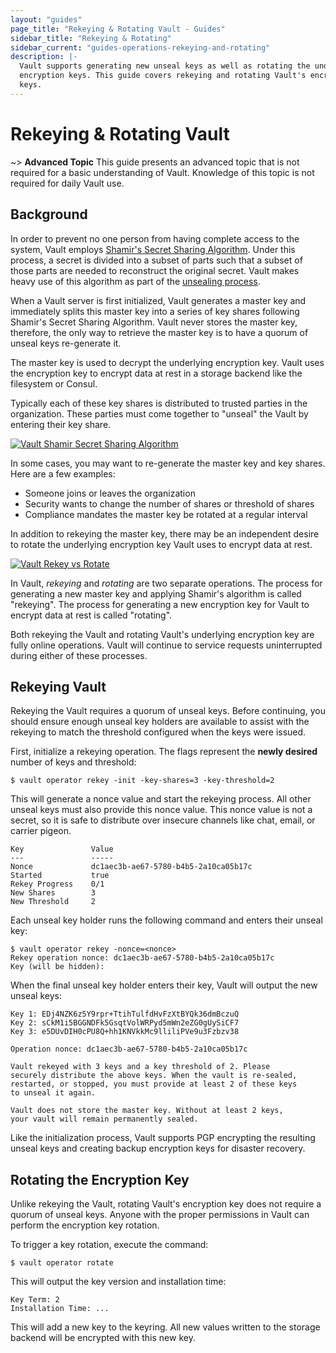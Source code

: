 ```yaml
---
layout: "guides"
page_title: "Rekeying & Rotating Vault - Guides"
sidebar_title: "Rekeying & Rotating"
sidebar_current: "guides-operations-rekeying-and-rotating"
description: |-
  Vault supports generating new unseal keys as well as rotating the underlying
  encryption keys. This guide covers rekeying and rotating Vault's encryption
  keys.
---
```


# Rekeying &amp; Rotating Vault

~> **Advanced Topic** This guide presents an advanced topic that is not required
for a basic understanding of Vault. Knowledge of this topic is not required for
daily Vault use.

## Background

In order to prevent no one person from having complete access to the system,
Vault employs [Shamir's Secret Sharing Algorithm][shamir]. Under this process,
a secret is divided into a subset of parts such that a subset of those parts are
needed to reconstruct the original secret. Vault makes heavy use of this
algorithm as part of the [unsealing process](/docs/concepts/seal.html).

When a Vault server is first initialized, Vault generates a master key and
immediately splits this master key into a series of key shares following
Shamir's Secret Sharing Algorithm. Vault never stores the master key, therefore,
the only way to retrieve the master key is to have a quorum of unseal keys
re-generate it.

The master key is used to decrypt the underlying encryption key. Vault uses the
encryption key to encrypt data at rest in a storage backend like the filesystem
or Consul.

Typically each of these key shares is distributed to trusted parties in the
organization. These parties must come together to "unseal" the Vault by entering
their key share.

[![Vault Shamir Secret Sharing Algorithm](/img/vault-shamir-secret-sharing.svg)](/img/vault-shamir-secret-sharing.svg)

[shamir]: https://en.wikipedia.org/wiki/Shamir%27s_Secret_Sharing

In some cases, you may want to re-generate the master key and key shares. Here
are a few examples:

- Someone joins or leaves the organization
- Security wants to change the number of shares or threshold of shares
- Compliance mandates the master key be rotated at a regular interval

In addition to rekeying the master key, there may be an independent desire to
rotate the underlying encryption key Vault uses to encrypt data at rest.

[![Vault Rekey vs Rotate](/img/vault-rekey-vs-rotate.svg)](/img/vault-rekey-vs-rotate.svg)

In Vault, _rekeying_ and _rotating_ are two separate operations. The process for
generating a new master key and applying Shamir's algorithm is called
"rekeying". The process for generating a new encryption key for Vault to encrypt
data at rest is called "rotating".

Both rekeying the Vault and rotating Vault's underlying encryption key are fully
online operations. Vault will continue to service requests uninterrupted during
either of these processes.

## Rekeying Vault

Rekeying the Vault requires a quorum of unseal keys. Before continuing, you
should ensure enough unseal key holders are available to assist with the
rekeying to match the threshold configured when the keys were issued.

First, initialize a rekeying operation. The flags represent the **newly
desired** number of keys and threshold:

```text
$ vault operator rekey -init -key-shares=3 -key-threshold=2
```

This will generate a nonce value and start the rekeying process. All other
unseal keys must also provide this nonce value. This nonce value is not a
secret, so it is safe to distribute over insecure channels like chat, email, or
carrier pigeon.

```text
Key               Value
---               -----
Nonce             dc1aec3b-ae67-5780-b4b5-2a10ca05b17c
Started           true
Rekey Progress    0/1
New Shares        3
New Threshold     2
```

Each unseal key holder runs the following command and enters their unseal key:

```text
$ vault operator rekey -nonce=<nonce>
Rekey operation nonce: dc1aec3b-ae67-5780-b4b5-2a10ca05b17c
Key (will be hidden):
```

When the final unseal key holder enters their key, Vault will output the new
unseal keys:

```text
Key 1: EDj4NZK6z5Y9rpr+TtihTulfdHvFzXtBYQk36dmBczuQ
Key 2: sCkM1i5BGGNDFk5GsqtVolWRPyd5mWn2eZG0gUySiCF7
Key 3: e5DUvDIH0cPU8Q+hh1KNVkkMc9lliliPVe9u3Fzbzv38

Operation nonce: dc1aec3b-ae67-5780-b4b5-2a10ca05b17c

Vault rekeyed with 3 keys and a key threshold of 2. Please
securely distribute the above keys. When the vault is re-sealed,
restarted, or stopped, you must provide at least 2 of these keys
to unseal it again.

Vault does not store the master key. Without at least 2 keys,
your vault will remain permanently sealed.
```

Like the initialization process, Vault supports PGP encrypting the resulting
unseal keys and creating backup encryption keys for disaster recovery.

## Rotating the Encryption Key

Unlike rekeying the Vault, rotating Vault's encryption key does not require a
quorum of unseal keys. Anyone with the proper permissions in Vault can perform
the encryption key rotation.

To trigger a key rotation, execute the command:

```text
$ vault operator rotate
```

This will output the key version and installation time:

```text
Key Term: 2
Installation Time: ...
```

This will add a new key to the keyring. All new values written to the storage
backend will be encrypted with this new key.
